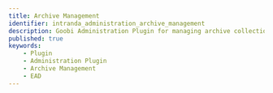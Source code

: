 ```yaml
---
title: Archive Management
identifier: intranda_administration_archive_management
description: Goobi Administration Plugin for managing archive collections
published: true
keywords:
    - Plugin
    - Administration Plugin
    - Archive Management
    - EAD
---
```

